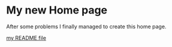 # My new Home page

After some problems I finally managed to create this home page.

[my README file](README)